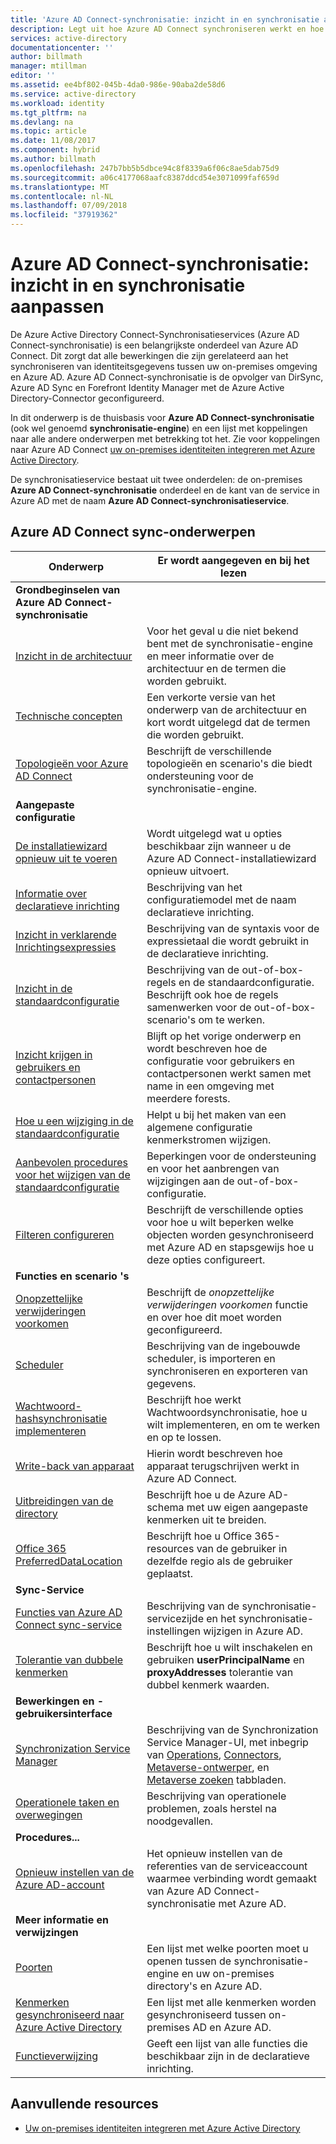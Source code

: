 ```yaml
---
title: 'Azure AD Connect-synchronisatie: inzicht in en synchronisatie aanpassen | Microsoft Docs'
description: Legt uit hoe Azure AD Connect synchroniseren werkt en hoe u om aan te passen.
services: active-directory
documentationcenter: ''
author: billmath
manager: mtillman
editor: ''
ms.assetid: ee4bf802-045b-4da0-986e-90aba2de58d6
ms.service: active-directory
ms.workload: identity
ms.tgt_pltfrm: na
ms.devlang: na
ms.topic: article
ms.date: 11/08/2017
ms.component: hybrid
ms.author: billmath
ms.openlocfilehash: 247b7bb5b5dbce94c8f8339a6f06c8ae5dab75d9
ms.sourcegitcommit: a06c4177068aafc8387ddcd54e3071099faf659d
ms.translationtype: MT
ms.contentlocale: nl-NL
ms.lasthandoff: 07/09/2018
ms.locfileid: "37919362"
---
```

# <a name="azure-ad-connect-sync-understand-and-customize-synchronization"></a>Azure AD Connect-synchronisatie: inzicht in en synchronisatie aanpassen
De Azure Active Directory Connect-Synchronisatieservices (Azure AD Connect-synchronisatie) is een belangrijkste onderdeel van Azure AD Connect. Dit zorgt dat alle bewerkingen die zijn gerelateerd aan het synchroniseren van identiteitsgegevens tussen uw on-premises omgeving en Azure AD. Azure AD Connect-synchronisatie is de opvolger van DirSync, Azure AD Sync en Forefront Identity Manager met de Azure Active Directory-Connector geconfigureerd.

In dit onderwerp is de thuisbasis voor **Azure AD Connect-synchronisatie** (ook wel genoemd **synchronisatie-engine**) en een lijst met koppelingen naar alle andere onderwerpen met betrekking tot het. Zie voor koppelingen naar Azure AD Connect [uw on-premises identiteiten integreren met Azure Active Directory](active-directory-aadconnect.md).

De synchronisatieservice bestaat uit twee onderdelen: de on-premises **Azure AD Connect-synchronisatie** onderdeel en de kant van de service in Azure AD met de naam **Azure AD Connect-synchronisatieservice**.

## <a name="azure-ad-connect-sync-topics"></a>Azure AD Connect sync-onderwerpen
| Onderwerp | Er wordt aangegeven en bij het lezen |
| --- | --- |
| **Grondbeginselen van Azure AD Connect-synchronisatie** | |
| [Inzicht in de architectuur](active-directory-aadconnectsync-understanding-architecture.md) |Voor het geval u die niet bekend bent met de synchronisatie-engine en meer informatie over de architectuur en de termen die worden gebruikt. |
| [Technische concepten](active-directory-aadconnectsync-technical-concepts.md) |Een verkorte versie van het onderwerp van de architectuur en kort wordt uitgelegd dat de termen die worden gebruikt. |
| [Topologieën voor Azure AD Connect](active-directory-aadconnect-topologies.md) |Beschrijft de verschillende topologieën en scenario's die biedt ondersteuning voor de synchronisatie-engine. |
| **Aangepaste configuratie** | |
| [De installatiewizard opnieuw uit te voeren](active-directory-aadconnectsync-installation-wizard.md) |Wordt uitgelegd wat u opties beschikbaar zijn wanneer u de Azure AD Connect-installatiewizard opnieuw uitvoert. |
| [Informatie over declaratieve inrichting](active-directory-aadconnectsync-understanding-declarative-provisioning.md) |Beschrijving van het configuratiemodel met de naam declaratieve inrichting. |
| [Inzicht in verklarende Inrichtingsexpressies](active-directory-aadconnectsync-understanding-declarative-provisioning-expressions.md) |Beschrijving van de syntaxis voor de expressietaal die wordt gebruikt in de declaratieve inrichting. |
| [Inzicht in de standaardconfiguratie](active-directory-aadconnectsync-understanding-default-configuration.md) |Beschrijving van de out-of-box-regels en de standaardconfiguratie. Beschrijft ook hoe de regels samenwerken voor de out-of-box-scenario's om te werken. |
| [Inzicht krijgen in gebruikers en contactpersonen](active-directory-aadconnectsync-understanding-users-and-contacts.md) |Blijft op het vorige onderwerp en wordt beschreven hoe de configuratie voor gebruikers en contactpersonen werkt samen met name in een omgeving met meerdere forests. |
| [Hoe u een wijziging in de standaardconfiguratie](active-directory-aadconnectsync-change-the-configuration.md) |Helpt u bij het maken van een algemene configuratie kenmerkstromen wijzigen. |
| [Aanbevolen procedures voor het wijzigen van de standaardconfiguratie](active-directory-aadconnectsync-best-practices-changing-default-configuration.md) |Beperkingen voor de ondersteuning en voor het aanbrengen van wijzigingen aan de out-of-box-configuratie. |
| [Filteren configureren](active-directory-aadconnectsync-configure-filtering.md) |Beschrijft de verschillende opties voor hoe u wilt beperken welke objecten worden gesynchroniseerd met Azure AD en stapsgewijs hoe u deze opties configureert. |
| **Functies en scenario 's** | |
| [Onopzettelijke verwijderingen voorkomen](active-directory-aadconnectsync-feature-prevent-accidental-deletes.md) |Beschrijft de *onopzettelijke verwijderingen voorkomen* functie en over hoe dit moet worden geconfigureerd. |
| [Scheduler](active-directory-aadconnectsync-feature-scheduler.md) |Beschrijving van de ingebouwde scheduler, is importeren en synchroniseren en exporteren van gegevens. |
| [Wachtwoord-hashsynchronisatie implementeren](active-directory-aadconnectsync-implement-password-hash-synchronization.md) |Beschrijft hoe werkt Wachtwoordsynchronisatie, hoe u wilt implementeren, en om te werken en op te lossen. |
| [Write-back van apparaat](active-directory-aadconnect-feature-device-writeback.md) |Hierin wordt beschreven hoe apparaat terugschrijven werkt in Azure AD Connect. |
| [Uitbreidingen van de directory](active-directory-aadconnectsync-feature-directory-extensions.md) |Beschrijft hoe u de Azure AD-schema met uw eigen aangepaste kenmerken uit te breiden. |
| [Office 365 PreferredDataLocation](active-directory-aadconnectsync-feature-preferreddatalocation.md) |Beschrijft hoe u Office 365-resources van de gebruiker in dezelfde regio als de gebruiker geplaatst. |
| **Sync-Service** | |
| [Functies van Azure AD Connect sync-service](active-directory-aadconnectsyncservice-features.md) |Beschrijving van de synchronisatie-servicezijde en het synchronisatie-instellingen wijzigen in Azure AD. |
| [Tolerantie van dubbele kenmerken](active-directory-aadconnectsyncservice-duplicate-attribute-resiliency.md) |Beschrijft hoe u wilt inschakelen en gebruiken **userPrincipalName** en **proxyAddresses** tolerantie van dubbel kenmerk waarden. |
| **Bewerkingen en -gebruikersinterface** | |
| [Synchronization Service Manager](active-directory-aadconnectsync-service-manager-ui.md) |Beschrijving van de Synchronization Service Manager-UI, met inbegrip van [Operations](active-directory-aadconnectsync-service-manager-ui-operations.md), [Connectors](active-directory-aadconnectsync-service-manager-ui-connectors.md), [Metaverse-ontwerper](active-directory-aadconnectsync-service-manager-ui-mvdesigner.md), en [Metaverse zoeken](active-directory-aadconnectsync-service-manager-ui-mvsearch.md) tabbladen. |
| [Operationele taken en overwegingen](active-directory-aadconnectsync-operations.md) |Beschrijving van operationele problemen, zoals herstel na noodgevallen. |
| **Procedures...** | |
| [Opnieuw instellen van de Azure AD-account](active-directory-aadconnectsync-howto-azureadaccount.md) |Het opnieuw instellen van de referenties van de serviceaccount waarmee verbinding wordt gemaakt van Azure AD Connect-synchronisatie met Azure AD. |
| **Meer informatie en verwijzingen** | |
| [Poorten](active-directory-aadconnect-ports.md) |Een lijst met welke poorten moet u openen tussen de synchronisatie-engine en uw on-premises directory's en Azure AD. |
| [Kenmerken gesynchroniseerd naar Azure Active Directory](active-directory-aadconnectsync-attributes-synchronized.md) |Een lijst met alle kenmerken worden gesynchroniseerd tussen on-premises AD en Azure AD. |
| [Functieverwijzing](active-directory-aadconnectsync-functions-reference.md) |Geeft een lijst van alle functies die beschikbaar zijn in de declaratieve inrichting. |

## <a name="additional-resources"></a>Aanvullende resources
* [Uw on-premises identiteiten integreren met Azure Active Directory](active-directory-aadconnect.md)
